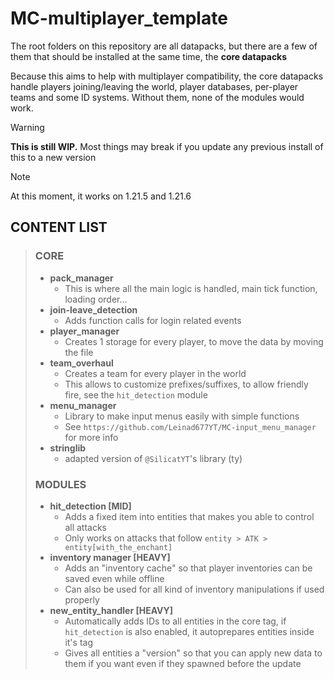 # MC-multiplayer_template
The root folders on this repository are all datapacks, but there are a few of them that should be installed at the same time, the **core datapacks**

Because this aims to help with multiplayer compatibility, the core datapacks handle players joining/leaving the world, player databases, per-player teams and some ID systems. 
Without them, none of the modules would work.

> [!WARNING]
> **This is still WIP.** Most things may break if you update any previous install of this to a new version

> [!NOTE]
> At this moment, it works on 1.21.5 and 1.21.6

## CONTENT LIST
> ### CORE
> - **pack_manager**
>   - This is where all the main logic is handled, main tick function, loading order...
> - **join-leave_detection**
>   - Adds function calls for login related events
> - **player_manager**
>   - Creates 1 storage for every player, to move the data by moving the file
> - **team_overhaul**
>   - Creates a team for every player in the world
>   - This allows to customize prefixes/suffixes, to allow friendly fire, see the `hit_detection` module
> - **menu_manager**
>   - Library to make input menus easily with simple functions
>   - See `https://github.com/Leinad677YT/MC-input_menu_manager` for more info
> - **stringlib**
>   - adapted version of `@SilicatYT`'s library (ty)
> ### MODULES
> - **hit_detection [MID]**
>   - Adds a fixed item into entities that makes you able to control all attacks
>   - Only works on attacks that follow `entity > ATK > entity[with_the_enchant]`
> - **inventory manager [HEAVY]**
>   - Adds an "inventory cache" so that player inventories can be saved even while offline
>   - Can also be used for all kind of inventory manipulations if used properly
> - **new_entity_handler [HEAVY]**
>   - Automatically adds IDs to all entities in the core tag, if `hit_detection` is also enabled, it autoprepares entities inside it's tag
>   - Gives all entities a "version" so that you can apply new data to them if you want even if they spawned before the update

